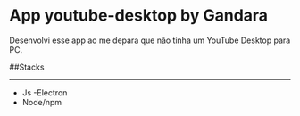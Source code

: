 # App youtube-desktop by Gandara


Desenvolvi esse app ao me depara que não tinha um YouTube Desktop para PC.

##Stacks
__________________________________________________________________________
- Js
-Electron
- Node/npm



